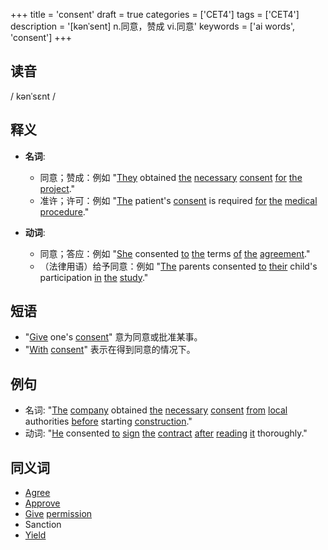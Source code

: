 +++
title = 'consent'
draft = true
categories = ['CET4']
tags = ['CET4']
description = '[kənˈsent] n.同意，赞成 vi.同意'
keywords = ['ai words', 'consent']
+++

## 读音
/ kənˈsɛnt /

## 释义
- **名词**: 
   - 同意；赞成：例如 "[They](/zh/post/they/) obtained [the](/zh/post/the/) [necessary](/zh/post/necessary/) [consent](/zh/post/consent/) [for](/zh/post/for/) [the](/zh/post/the/) [project](/zh/post/project/)."
   - 准许；许可：例如 "[The](/zh/post/the/) patient's [consent](/zh/post/consent/) is required [for](/zh/post/for/) [the](/zh/post/the/) [medical](/zh/post/medical/) [procedure](/zh/post/procedure/)."

- **动词**:
   - 同意；答应：例如 "[She](/zh/post/she/) consented [to](/zh/post/to/) [the](/zh/post/the/) terms [of](/zh/post/of/) [the](/zh/post/the/) [agreement](/zh/post/agreement/)."
   - （法律用语）给予同意：例如 "[The](/zh/post/the/) parents consented [to](/zh/post/to/) [their](/zh/post/their/) child's participation [in](/zh/post/in/) [the](/zh/post/the/) [study](/zh/post/study/)."

## 短语
- "[Give](/zh/post/give/) one's [consent](/zh/post/consent/)" 意为同意或批准某事。
- "[With](/zh/post/with/) [consent](/zh/post/consent/)" 表示在得到同意的情况下。

## 例句
- 名词: "[The](/zh/post/the/) [company](/zh/post/company/) obtained [the](/zh/post/the/) [necessary](/zh/post/necessary/) [consent](/zh/post/consent/) [from](/zh/post/from/) [local](/zh/post/local/) authorities [before](/zh/post/before/) starting [construction](/zh/post/construction/)."
- 动词: "[He](/zh/post/he/) consented [to](/zh/post/to/) [sign](/zh/post/sign/) [the](/zh/post/the/) [contract](/zh/post/contract/) [after](/zh/post/after/) [reading](/zh/post/reading/) [it](/zh/post/it/) thoroughly."

## 同义词
- [Agree](/zh/post/agree/)
- [Approve](/zh/post/approve/)
- [Give](/zh/post/give/) [permission](/zh/post/permission/)
- Sanction
- [Yield](/zh/post/yield/)

